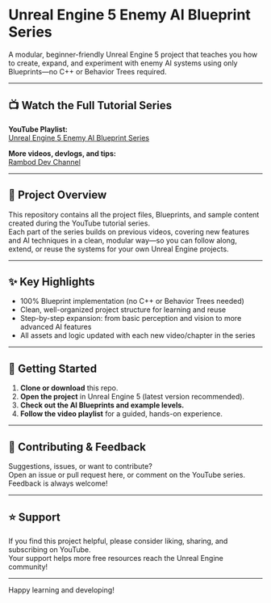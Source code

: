 # Unreal Engine 5 Enemy AI Blueprint Series

A modular, beginner-friendly Unreal Engine 5 project that teaches you how to create, expand, and experiment with enemy AI systems using only Blueprints—no C++ or Behavior Trees required.

---

## 📺 Watch the Full Tutorial Series

**YouTube Playlist:**  
[Unreal Engine 5 Enemy AI Blueprint Series](https://www.youtube.com/playlist?list=PL7PH1WCMqwcrcmflGwOP2m1HLZ3awOfAJ)

**More videos, devlogs, and tips:**  
[Rambod Dev Channel](https://www.youtube.com/@RambodDev)

---

## 📝 Project Overview

This repository contains all the project files, Blueprints, and sample content created during the YouTube tutorial series.  
Each part of the series builds on previous videos, covering new features and AI techniques in a clean, modular way—so you can follow along, extend, or reuse the systems for your own Unreal Engine projects.

---

## ✨ Key Highlights

- 100% Blueprint implementation (no C++ or Behavior Trees needed)
- Clean, well-organized project structure for learning and reuse
- Step-by-step expansion: from basic perception and vision to more advanced AI features
- All assets and logic updated with each new video/chapter in the series

---

## 🚀 Getting Started

1. **Clone or download** this repo.
2. **Open the project** in Unreal Engine 5 (latest version recommended).
3. **Check out the AI Blueprints and example levels.**
4. **Follow the video playlist** for a guided, hands-on experience.

---

## 🤝 Contributing & Feedback

Suggestions, issues, or want to contribute?  
Open an issue or pull request here, or comment on the YouTube series.  
Feedback is always welcome!

---

## ⭐ Support

If you find this project helpful, please consider liking, sharing, and subscribing on YouTube.  
Your support helps more free resources reach the Unreal Engine community!

---

Happy learning and developing!

